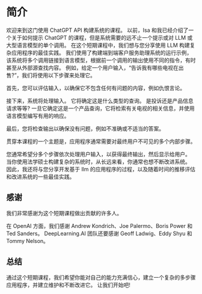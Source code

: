 # 简介

欢迎来到这门使用 ChatGPT API 构建系统的课程。
以前，Isa 和我已经介绍了一个关于如何提示 ChatGPT 的课程，但是系统需要的远不止一个提示或对 LLM 或大型语言模型的单个调用。
在这个短期课程中，我们想与您分享使用 LLM 构建复杂应用程序的最佳实践。
我们使用了构建端到端客户服务助理系统的运行示例，该系统将多个调用链接到语言模型，根据前一个调用的输出使用不同的指令，有时甚至从外部源查找内容。
例如，给定一个用户输入，“告诉我有哪些电视在出售?”，我们将使用以下步骤来处理它。

首先，您可以评估输入，以确保它不包含任何有问题的内容，例如仇恨言论。

接下来，系统将处理输入。
它将确定这是什么类型的查询。
是投诉还是产品信息请求等等?
一旦它确定这是一个产品查询，它将检索有关电视的相关信息，并使用语言模型编写有用的响应。

最后，您将检查输出以确保没有问题，例如不准确或不适当的答案。

贯穿本课程的一个主题是，应用程序通常需要对最终用户不可见的多个内部步骤。

您通常希望分多个步骤依次处理用户输入，以获得最终输出，然后显示给用户。
当你使用法学硕士构建复杂的系统时，从长远来看，你通常也想不断改进系统。
因此，我还将与您分享开发基于 llm 的应用程序的过程，以及随着时间的推移评估和改进系统的一些最佳实践。

## 感谢

我们非常感谢为这个短期课程做出贡献的许多人。

在 OpenAI 方面，我们感谢 Andrew Kondrich、Joe Palermo、Boris Power 和 Ted Sanders。
DeepLearning.AI 团队还要感谢 Geoff Ladwig、Eddy Shyu 和 Tommy Nelson。
## 总结
通过这个短期课程，我们希望你能对自己的能力充满信心，建立一个复杂的多步骤应用程序，并建立维护和不断改进它。
让我们开始吧!

